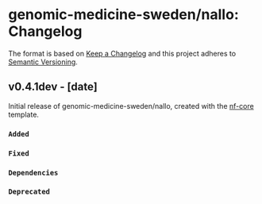# genomic-medicine-sweden/nallo: Changelog

The format is based on [Keep a Changelog](https://keepachangelog.com/en/1.0.0/)
and this project adheres to [Semantic Versioning](https://semver.org/spec/v2.0.0.html).

## v0.4.1dev - [date]

Initial release of genomic-medicine-sweden/nallo, created with the [nf-core](https://nf-co.re/) template.

### `Added`

### `Fixed`

### `Dependencies`

### `Deprecated`
